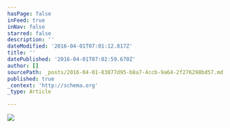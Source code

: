 ```yaml
---
hasPage: false
inFeed: true
inNav: false
starred: false
description: ''
dateModified: '2016-04-01T07:01:12.817Z'
title: ''
datePublished: '2016-04-01T07:02:59.670Z'
author: []
sourcePath: _posts/2016-04-01-83877d95-b8a7-4ccb-9a64-2f276298bd57.md
published: true
_context: 'http://schema.org'
_type: Article

---
```

![](https://the-grid-user-content.s3-us-west-2.amazonaws.com/afdddd00-b8b3-4df8-909d-8bf0f716dea1.jpg)